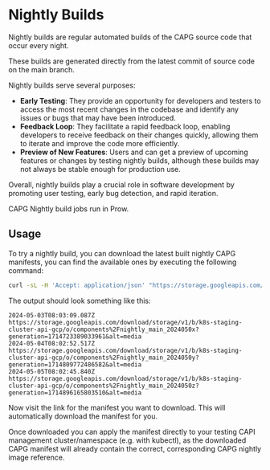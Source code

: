 # Nightly Builds

Nightly builds are regular automated builds of the CAPG source code that occur every night.

These builds are generated directly from the latest commit of source code on the main branch.

Nightly builds serve several purposes:

- **Early Testing**: They provide an opportunity for developers and testers to access the most recent changes in the codebase and identify any issues or bugs that may have been introduced.
- **Feedback Loop**: They facilitate a rapid feedback loop, enabling developers to receive feedback on their changes quickly, allowing them to iterate and improve the code more efficiently.
- **Preview of New Features**: Users and can get a preview of upcoming features or changes by testing nightly builds, although these builds may not always be stable enough for production use.

Overall, nightly builds play a crucial role in software development by promoting user testing, early bug detection, and rapid iteration.

CAPG Nightly build jobs run in Prow.

## Usage

To try a nightly build, you can download the latest built nightly CAPG manifests, you can find the available ones by executing the following command:
```bash
curl -sL -H 'Accept: application/json' "https://storage.googleapis.com/storage/v1/b/k8s-staging-cluster-api-gcp/o" | jq -r '.items | map(select(.name | startswith("components/nightly_main"))) | .[] | [.timeCreated,.mediaLink] | @tsv'
```
The output should look something like this:
```
2024-05-03T08:03:09.087Z        https://storage.googleapis.com/download/storage/v1/b/k8s-staging-cluster-api-gcp/o/components%2Fnightly_main_2024050x?generation=1714723389033961&alt=media
2024-05-04T08:02:52.517Z        https://storage.googleapis.com/download/storage/v1/b/k8s-staging-cluster-api-gcp/o/components%2Fnightly_main_2024050y?generation=1714809772486582&alt=media
2024-05-05T08:02:45.840Z        https://storage.googleapis.com/download/storage/v1/b/k8s-staging-cluster-api-gcp/o/components%2Fnightly_main_2024050z?generation=1714896165803510&alt=media
```

Now visit the link for the manifest you want to download. This will automatically download the manifest for you.

Once downloaded you can apply the manifest directly to your testing CAPI management cluster/namespace (e.g. with kubectl), as the downloaded CAPG manifest
will already contain the correct, corresponding CAPG nightly image reference.
